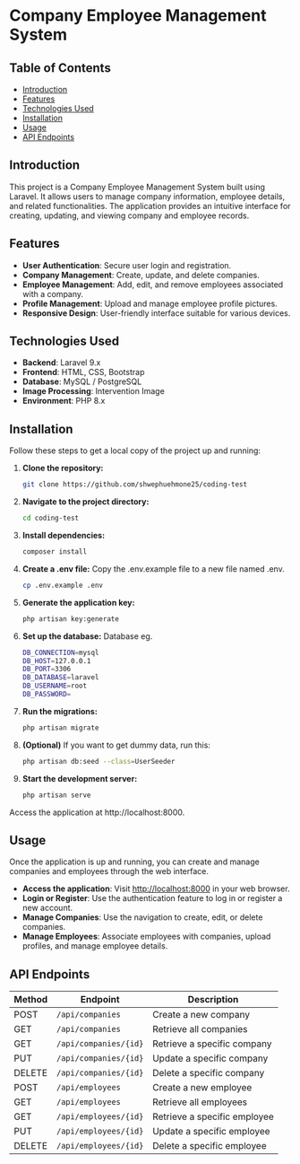 # Company Employee Management System

## Table of Contents
- [Introduction](#introduction)
- [Features](#features)
- [Technologies Used](#technologies-used)
- [Installation](#installation)
- [Usage](#usage)
- [API Endpoints](#api-endpoints)

## Introduction

This project is a Company Employee Management System built using Laravel. It allows users to manage company information, employee details, and related functionalities. The application provides an intuitive interface for creating, updating, and viewing company and employee records.

## Features

- **User Authentication**: Secure user login and registration.
- **Company Management**: Create, update, and delete companies.
- **Employee Management**: Add, edit, and remove employees associated with a company.
- **Profile Management**: Upload and manage employee profile pictures.
- **Responsive Design**: User-friendly interface suitable for various devices.

## Technologies Used

- **Backend**: Laravel 9.x
- **Frontend**: HTML, CSS, Bootstrap
- **Database**: MySQL / PostgreSQL
- **Image Processing**: Intervention Image
- **Environment**: PHP 8.x

## Installation

Follow these steps to get a local copy of the project up and running:

1. **Clone the repository:**

   ```bash
   git clone https://github.com/shwephuehmone25/coding-test
2. **Navigate to the project directory:**
    ```bash
    cd coding-test
3. **Install dependencies:**
    ```bash
    composer install

4. **Create a .env file:** Copy the .env.example file to a new file named .env.
    ```bash
    cp .env.example .env
5. **Generate the application key:**

    ```bash
    php artisan key:generate
6. **Set up the database:**
    Database eg.
    ```bash
    DB_CONNECTION=mysql
    DB_HOST=127.0.0.1
    DB_PORT=3306
    DB_DATABASE=laravel
    DB_USERNAME=root
    DB_PASSWORD=
7. **Run the migrations:**
    ```bash
    php artisan migrate 
8. **(Optional)** If you want to get dummy data, run this:
    ```bash
    php artisan db:seed --class=UserSeeder
9. **Start the development server:**
    ```bash
    php artisan serve
Access the application at http://localhost:8000.

## Usage
Once the application is up and running, you can create and manage companies and employees through the web interface.

- **Access the application**: Visit [http://localhost:8000](http://localhost:8000) in your web browser.
- **Login or Register**: Use the authentication feature to log in or register a new account.
- **Manage Companies**: Use the navigation to create, edit, or delete companies.
- **Manage Employees**: Associate employees with companies, upload profiles, and manage employee details.

## API Endpoints

| Method | Endpoint               | Description                       |
|--------|------------------------|-----------------------------------|
| POST   | `/api/companies`       | Create a new company              |
| GET    | `/api/companies`       | Retrieve all companies            |
| GET    | `/api/companies/{id}`  | Retrieve a specific company       |
| PUT    | `/api/companies/{id}`  | Update a specific company         |
| DELETE | `/api/companies/{id}`  | Delete a specific company         |
| POST   | `/api/employees`       | Create a new employee             |
| GET    | `/api/employees`       | Retrieve all employees            |
| GET    | `/api/employees/{id}`  | Retrieve a specific employee      |
| PUT    | `/api/employees/{id}`  | Update a specific employee        |
| DELETE | `/api/employees/{id}`  | Delete a specific employee        |

